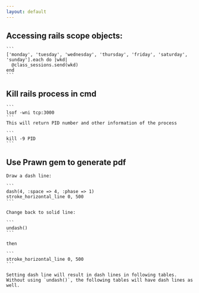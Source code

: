 ```yaml
---
layout: default
---
```



## Accessing rails scope objects:

	```
	['monday', 'tuesday', 'wednesday', 'thursday', 'friday', 'saturday', 'sunday'].each do |wkd|
	  @class_sessions.send(wkd)
	end
	```

## Kill rails process in cmd

	```
	lsof -wni tcp:3000
	```
	This will return PID number and other information of the process

	```
	kill -9 PID
	```

## Use Prawn gem to generate pdf
	Draw a dash line:

	```
	dash(4, :space => 4, :phase => 1)
  	stroke_horizontal_line 0, 500
  	```

  	Change back to solid line:

  	```
  	undash()
  	```

  	then

  	```
  	stroke_horizontal_line 0, 500
  	```

  	Setting dash line will result in dash lines in following tables. Without using `undash()`, the following tables will have dash lines as well.